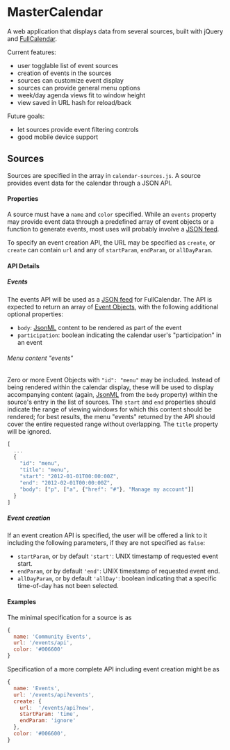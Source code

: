 MasterCalendar
===
A web application that displays data from several sources, built with jQuery
and [FullCalendar](http://arshaw.com/fullcalendar/).

Current features:

- user togglable list of event sources
- creation of events in the sources
- sources can customize event display
- sources can provide general menu options
- week/day agenda views fit to window height
- view saved in URL hash for reload/back

Future goals:

- let sources provide event filtering controls
- good mobile device support

Sources
---
Sources are specified in the array in `calendar-sources.js`. A source provides
event data for the calendar through a JSON API.

#### Properties
A source must have a `name` and `color` specified. While an `events` property
may provide event data through a predefined array of event objects or a
function to generate events, most uses will probably involve a [JSON feed][].

To specify an event creation API, the URL may be specified as
`create`, or `create` can contain `url` and any of `startParam`,
`endParam`, or `allDayParam`.

#### API Details
##### Events
The events API will be used as a [JSON feed][] for FullCalendar. The API is
expected to return an array of [Event Objects][], with the following additional
optional properties:

  - `body`: [JsonML][] content to be rendered as part of the event
  - `participation`: boolean indicating the calendar user's "participation" in
    an event

###### Menu content "events"
Zero or more Event Objects with `"id": "menu"` may be included. Instead of being
rendered within the calendar display, these will be used to display accompanying
content (again, [JsonML][] from the `body` property) within the source's entry
in the list of sources. The `start` and `end` properties should indicate the
range of viewing windows for which this content should be rendered; for best
results, the menu "events" returned by the API should cover the entire requested
range without overlapping. The `title` property will be ignored.

```javascript
[
  ...
  {
    "id": "menu",
    "title": "menu",
    "start": "2012-01-01T00:00:00Z",
    "end": "2012-02-01T00:00:00Z",
    "body": ["p", ["a", {"href": "#"}, "Manage my account"]]
  }
]
```

[JsonML]: http://www.jsonml.org/
[JSON feed]: http://arshaw.com/fullcalendar/docs/event_data/events_json_feed/
[Event Objects]: http://arshaw.com/fullcalendar/docs/event_data/Event_Object/

##### Event creation
If an event creation API is specified, the user will be offered a link to it
including the following parameters, if they are not specified as `false`:

- `startParam`, or by default `'start'`: UNIX timestamp of requested event
  start.
- `endParam`, or by default `'end'`: UNIX timestamp of requested event end.
- `allDayParam`, or by default `'allDay'`: boolean indicating that a specific
  time-of-day has not been selected.

#### Examples
The minimal specification for a source is as

```javascript
{
  name: 'Community Events',
  url: '/events/api',
  color: '#006600'
}
```

Specification of a more complete API including event creation might be as
```javascript
{
  name: 'Events',
  url: '/events/api?events',
  create: {
    url:  '/events/api?new',
    startParam: 'time',
    endParam: 'ignore'
  },
  color: '#006600',
}
```

<!-- vim: set sw=2 sts=2 et: -->

